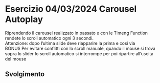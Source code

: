 Esercizio 04/03/2024
Carousel Autoplay
===
Riprendendo il carousel realizzato in passato  e con le Timeng Function rendete lo scroll automatico ogni 3 secondi.<br>
Attenzione: dopo l’ultima slide deve riapparire la prima e così via<br>
BONUS
Per evitare conflitti con lo scroll manuale, quando il mouse si trova sopra lo slider lo scroll automatico si interrompe per poi ripartire all’uscita del mouse
## Svolgimento

